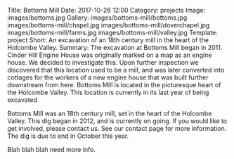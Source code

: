 Title: Bottoms Mill
Date: 2017-10-26 12:00
Category: projects
Image: images/bottoms.jpg
Gallery: images/bottoms-mill/bottoms.jpg
         images/bottoms-mill/chapel.jpg
         images/bottoms-mill/doverchapel.jpg
         images/bottoms-mill/farms.jpg
         images/bottoms-mill/valley.jpg
Template: project
Short: An excavation of an 18th century mill in the heart of the Holcombe Valley.
Summary:
    The excavation at Bottoms Mill began in 2011. Cinder Hill Engine House was
    originally marked on a map as an engine house. We decided to investigate
    this. Upon further inspection we discovered that this location used to be
    a mill, and was later converted into cottages for the workers of a new
    engine house that was built further downstream from here. Bottoms Mill is
    located in the picturesque heart of the Holcombe Valley. This location is
    currently in its last year of being excavated

Bottoms Mill was an 18th century mill, set in the heart of the Holcombe Valley. This dig began in 2012, and is currently on going. If you would like to get involved, please contact us. See our contact page for more information. The dig is due to end in October this year.

Blah blah blah need more info.
